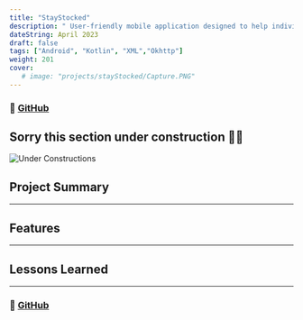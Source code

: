 ```yaml
---
title: "StayStocked"
description: " User-friendly mobile application designed to help individuals keep track of their groceries."
dateString: April 2023
draft: false
tags: ["Android", "Kotlin", "XML","Okhttp"]
weight: 201
cover:
   # image: "projects/stayStocked/Capture.PNG"
---
```

### 🔗 [GitHub](https://github.com/Android101-Codepath-Group30/StayStocked2)

## Sorry this section under construction 😬🚧
![Under Constructions](/blog/temp.jpg)

## Project Summary
***

## Features
***


## Lessons Learned
***


### 🔗 [GitHub](https://github.com/Android101-Codepath-Group30/StayStocked2)